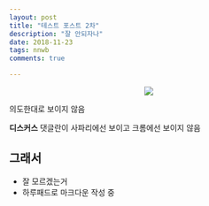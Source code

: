 ```yaml
---
layout: post
title: "테스트 포스트 2차"
description: "잘 안되자나"
date: 2018-11-23
tags: nnwb
comments: true

---
```


<script async defer src="https://buttons.github.io/buttons.js"></script>

<p align="center">
  <img src="https://nnwb.github.io/assets/porsche.jpg">
  <p align="center">
</p>


의도한대로 보이지 않음

**디스커스** 댓글란이 사파리에선 보이고 크롬에선 보이지 않음

## 그래서
- 잘 모르겠는거
- 하루패드로 마크다운 작성 중

